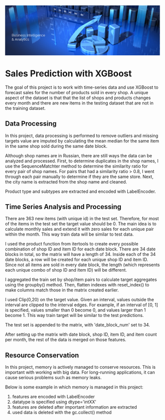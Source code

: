 ![](img/banner.jpg)

# Sales Prediction with XGBoost

The goal of this project is to work with time-series data and use XGBoost to forecast sales for the number of products sold in every shop. A unique aspect of the dataset is that that the list of shops and products changes every month and there are new items in the testing dataset that are not in the training dataset.

## Data Processing

In this project, data processing is performed to remove outliers and missing targets value are imputed by calculating the mean median for the same item in the same shop sold during the same date block.

Although shop names are in Russian, there are still ways the data can be analyzed and processed. First, to determine duplicates in the shop names, I use the SequenceMatchter method to determine the similarity ratio for every pair of shop names. For pairs that had a similarity ratio > 0.8, I went through each pair manually to determine if they are the same store. Next, the city name is extracted from the shop name and cleaned.

Product type and subtypes are extracted and encoded with LabelEncoder.

## Time Series Analysis and Processing

There are 363 new items (with unique id) in the test set. Therefore, for most of the items in the test set the target value should be 0. The main idea is to calculate monthly sales and extend it with zero sales for each unique pair within the month. This way train data will be similar to test data.

I used the product function from itertools to create every possible combination of shop ID and item ID for each date block. There are 34 date blocks in total, so the matrix will have a length of 34. Inside each of the 34 date blocks, a row will be created for each unique shop ID and item ID. Since not all items are sold in every date block, the length (which represents each unique combo of shop ID and item ID) will be different.

I aggregated the train set by shop/item pairs to calculate target aggregates using the groupby() method. Then, flatten indexes with reset_index() to make columns match those in the matrix created earlier.

I used Clip(0,20) on the target value. Given an interval, values outside the interval are clipped to the interval edges. For example, if an interval of [0, 1] is specified, values smaller than 0 become 0, and values larger than 1 become 1. This way train target will be similar to the test predictions.

The test set is appended to the matrix, with 'date_block_num' set to 34.

After setting up the matrix with date block, shop ID, item ID, and item count per month, the rest of the data is merged on those features.


## Resource Conservation

In this project, memory is actively managed to conserve resources. This is important with working with big data. For long-running applications, it can cause serious problems such as memory leaks. 

Below is some example in which memory is managed in this project:

1. features are encoded with LabelEncoder
2. datatype is specified using dtype='intXX'
3. features are deleted after important information are extracted
4. used data is deleted with the gc.collect() method
